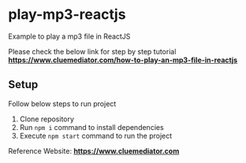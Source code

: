 # play-mp3-reactjs
Example to play a mp3 file in ReactJS

Please check the below link for step by step tutorial
**https://www.cluemediator.com/how-to-play-an-mp3-file-in-reactjs**

## Setup
Follow below steps to run project

1. Clone repository
2. Run `npm i` command to install dependencies
3. Execute `npm start` command to run the project

Reference Website: **https://www.cluemediator.com**
